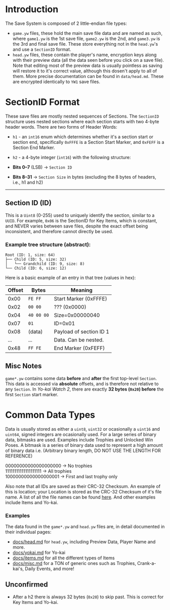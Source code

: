 # Introduction

The Save System is composed of 2 little-endian file types:
 * `game.yw` files, these hold the main save file data and are named as such, where `game1.yw` is the 1st save file, `game2.yw` is the 2nd, and `game3.yw` is the 3rd and final save file. These store everything not in the `head.yw`'s and use a `SectionID` format.
 * `head.yw` files, these contain the player's name, encryption keys along with their preview data (all the data seen before you click on a save file). Note that editing most of the preview data is usually pointless as saving will restore it to it's correct value, although this dosen't apply to all of them. More precise documentation can be found in `data/head.md`. These are encrypted identically to `YW1` save files.

# SectionID Format

These save files are mostly nested sequences of Sections. The `SectionID` structure uses nested sections where each section starts with two 4-byte header words. There are two forms of Header Words:

* `h1` - an `int16` enum which determines whether it's a section start or section end, specifically `0xFFFE` is a Section Start Marker, and `0xFEFF` is a Section End Marker.
* `h2` - a 4-byte integer (`int16`) with the following structure:

* **Bits 0–7** (LSB) → `Section ID`
* **Bits 8–31** → `Section Size` in bytes (excluding the 8 bytes of headers, i.e., h1 and h2)

---

## **Section ID (ID)**

This is a `Uint8` (0-255) used to uniquely identify the section, similar to a `UUID`. For example, `0x06` is the SectionID for Key Items, which is constant, and NEVER varies between save files, despite the exact offset being inconsistent, and therefore cannot directly be used.

### Example tree structure (abstract):

```
Root (ID: 1, size: 64)
├── Child (ID: 5, size: 32)
│   └── Grandchild (ID: 9, size: 8)
└── Child (ID: 6, size: 12)
```

Here is a basic example of an entry in that tree (values in hex):

| Offset | Bytes         | Meaning                  |
| ------ | ------------- | ------------------------ |
| 0x00   | `FE FF`       | Start Marker (0xFFFE)    |
| 0x02   | `00 00`       | ??? (0x0000)             |
| 0x04   | `40 00 00`    | Size=0x00000040          |
| 0x07   | `01`          | ID=0x01                  |
| 0x08   | (data)        | Payload of section ID 1  |
| ...    | ...           | Data. Can be nested.     |
| 0x48   | `FF FE`       | End Marker (0xFEFF)      |


## Misc Notes

`game*.yw` contains some data **before** and **after** the first top-level `Section`. This data is accessed via **absolute** offsets, and is therefore not relative to any `Section`. In *Yo-kai Watch 2*, there are exactly **32 bytes (`0x20`) before** the first `Section` start marker.

# Common Data Types
Data is usually stored as either a `uint8`, `uint32` or ocasionally a `uint16` and `uint64`, signed integers are ocasionally used. For a large series of binary data, bitmasks are used. Examples include Trophies and Unlocked Win Poses. A bitmask is a series of binary data used to represent a high amount of binary data i.e.
(Arbitrary binary length, DO NOT USE THE LENGTH FOR REFERENCE)

00000000000000000000 → No trophies<br/>
11111111111111111111 → All trophies<br/>
10000000000000000001 → First and last trophy only

Also note that all IDs are saved as their CRC-32 Checksum. An example of this is location; your Location is stored as the CRC-32 Checksum of it's file name. A list of all the file names can be found [here](https://tcrf.net/Notes:Yo-kai_Watch_2). And other examples include Items and Yo-kai.

### Examples
The data found in the `game*.yw` and `head.yw` files are, in detail documented in their individual pages:
* [docs/head.md](https://github.com/n123git/YWSaveEditor/blob/main/docs/head.md) for `head.yw`, including Preview Data, Player Name and more.
* [docs/yokai.md](https://github.com/n123git/YWSaveEditor/blob/main/docs/yokai.md) for Yo-kai
* [docs/items.md](https://github.com/n123git/YWSaveEditor/blob/main/docs/items.md) for all the different types of Items
* [docs/misc.md](https://github.com/n123git/YWSaveEditor/blob/main/docs/misc.md) for a TON of generic ones such as Trophies, Crank-a-kai's, Daily Events, and more!


## Unconfirmed
- After a h2 there is always 32 bytes (`0x20`) to skip past. This is correct for Key Items and Yo-kai.
